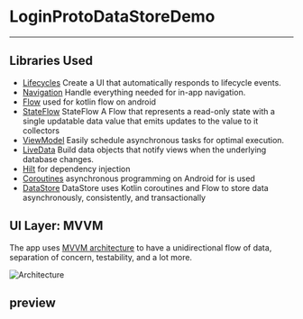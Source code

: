 # LoginProtoDataStoreDemo
-----------------------------------
Libraries Used
--------------
  * [Lifecycles][3] Create a UI that automatically responds to lifecycle events.
  * [Navigation][4] Handle everything needed for in-app navigation.
  * [Flow][5] used for kotlin flow on android 
  * [StateFlow][18] StateFlow A Flow that represents a read-only state with a single updatable data value that emits updates to the value to it                collectors
  * [ViewModel][6] Easily schedule asynchronous tasks for optimal execution.
  * [LiveData][20] Build data objects that notify views when the underlying database changes.
  * [Hilt][11] for dependency injection
  * [Coroutines][16] asynchronous programming on Android for is used 
  * [DataStore][19] DataStore uses Kotlin coroutines and Flow to store data asynchronously, consistently, and transactionally
  

 UI Layer: MVVM 
 ------------------------
The app uses [MVVM architecture][15] to have a unidirectional flow of data, separation of concern, testability, and a lot more.

![Architecture](https://developer.android.com/topic/libraries/architecture/images/final-architecture.png)

preview
-----------------


[1]: https://www.balldontlie.io/#introduction
[2]: https://developer.android.com/topic/architecture/intro
[3]: https://developer.android.com/guide/components/activities/activity-lifecycle
[4]: https://developer.android.com/guide/navigation/navigation-getting-started
[5]: https://developer.android.com/kotlin/flow
[6]: https://developer.android.com/topic/libraries/architecture/viewmodel
[7]: https://developer.android.com/kotlin/coroutines
[8]: https://developer.android.com/training/data-storage/room
[9]: https://square.github.io/retrofit/
[10]: https://github.com/google/gson
[11]: https://developer.android.com/training/dependency-injection/hilt-android
[12]: https://github.com/airbnb/lottie-android
[13]: https://github.com/bumptech/glide
[14]: https://github.com/google/ExoPlayer
[15]: https://developer.android.com/topic/architecture
[16]: https://developer.android.com/kotlin/coroutines
[17]: https://developer.android.com/kotlin/parcelize
[18]: https://developer.android.com/kotlin/flow/stateflow-and-sharedflow
[19]: https://developer.android.com/topic/libraries/architecture/datastore?gclid=CjwKCAjw9NeXBhAMEiwAbaY4liy2YHqQkrxCEEXe3Cq1ZBmkYnQK6q7Zs5C5juMPBLgguRXqPNn0pRoCTPYQAvD_BwE&gclsrc=aw.ds
[20]: https://developer.android.com/topic/libraries/architecture/livedata
